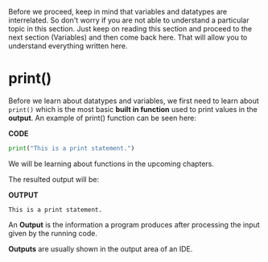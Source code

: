 Before we proceed, keep in mind that variables and datatypes are interrelated. So don't worry if you are not able to understand a particular topic in this section. Just keep on reading this section and proceed to the next section (Variables) and then come back here. That will allow you to understand everything written here.

# print()

Before we learn about datatypes and variables, we first need to learn about `print()` which is the most basic **built in function** used to print values in the **output**. An example of print() function can be seen here:

**CODE**
```python
print("This is a print statement.")
```

We will be learning about functions in the upcoming chapters.

The resulted output will be:

**OUTPUT**
```
This is a print statement.
```

An **Output** is the information a program produces after processing the input given by the running code.

**Outputs** are usually shown in the output area of an IDE.

